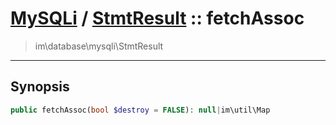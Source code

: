 # [MySQLi](mysql.md) / [StmtResult](mysql-StmtResult.md) :: fetchAssoc
 > im\database\mysqli\StmtResult
____

## Synopsis
```php
public fetchAssoc(bool $destroy = FALSE): null|im\util\Map
```
